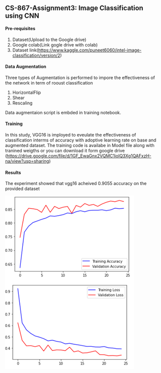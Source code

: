 ## CS-867-Assignment3: Image Classification using CNN
#### Pre-requisites
1. Dataset(Upload to the Google drive)
2. Google colab(Link gogle drive with colab)
3. Dataset link(https://www.kaggle.com/puneet6060/intel-image-classification/version/2)


#### Data Augmentation

Three types of Augmentation is performed to impore the effectiveness of the network in term of rooust classification
1. HorizontalFlip
2. Shear
3. Rescaling

Data augmentaion script is embded in training notebook.

#### Training

In this study, VGG16 is imployed to eveulate the effectiveness of classification interms of accuracy with adoptive learning rate on base and augmented dataset. 
The training code is availabe in Model file along with tranined weigths or you can download it form google drive (https://drive.google.com/file/d/1GF_EwaGnx2VQMC1iolQ3Xg1QAFxzH-na/view?usp=sharing)


#### Results



The experiment showed that vgg16 acheived 0.9055 accuracy on the provided dataset

![alt text](https://github.com/HasanAli55/CS-867-Assignment3/blob/main/Capture.PNG?raw=true)

